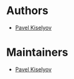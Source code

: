 # Authors

- [Pavel Kiselyov](https://github.com/pavel-main)

# Maintainers

- [Pavel Kiselyov](https://github.com/pavel-main)
